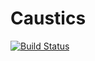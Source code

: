 # Caustics

[![Build Status](https://github.com/fbartolic/Caustics.jl/actions/workflows/CI.yml/badge.svg?branch=main)](https://github.com/fbartolic/Caustics.jl/actions/workflows/CI.yml?query=branch%3Amain)
